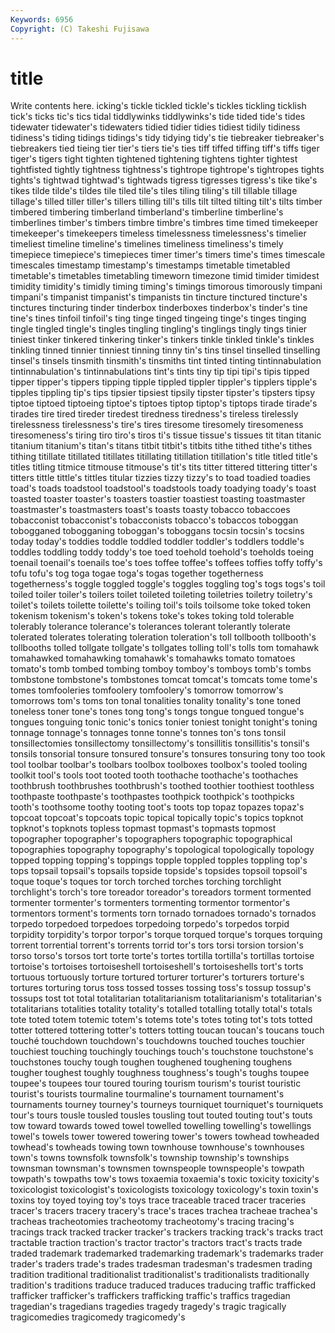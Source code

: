 ```yaml
---
Keywords: 6956 
Copyright: (C) Takeshi Fujisawa
---
```


# title

Write contents here.
icking's tickle tickled tickle's
tickles tickling ticklish tick's ticks tic's tics tidal tiddlywinks tiddlywinks's
tide tided tide's tides tidewater tidewater's tidewaters tidied tidier tidies
tidiest tidily tidiness tidiness's tiding tidings tidings's tidy tidying tidy's
tie tiebreaker tiebreaker's tiebreakers tied tieing tier tier's tiers tie's
ties tiff tiffed tiffing tiff's tiffs tiger tiger's tigers tight
tighten tightened tightening tightens tighter tightest tightfisted tightly tightness tightness's
tightrope tightrope's tightropes tights tights's tightwad tightwad's tightwads tigress tigresses
tigress's tike tike's tikes tilde tilde's tildes tile tiled tile's
tiles tiling tiling's till tillable tillage tillage's tilled tiller tiller's
tillers tilling till's tills tilt tilted tilting tilt's tilts timber
timbered timbering timberland timberland's timberline timberline's timberlines timber's timbers timbre
timbre's timbres time timed timekeeper timekeeper's timekeepers timeless timelessness timelessness's
timelier timeliest timeline timeline's timelines timeliness timeliness's timely timepiece timepiece's
timepieces timer timer's timers time's times timescale timescales timestamp timestamp's
timestamps timetable timetabled timetable's timetables timetabling timeworn timezone timid timider
timidest timidity timidity's timidly timing timing's timings timorous timorously timpani
timpani's timpanist timpanist's timpanists tin tincture tinctured tincture's tinctures tincturing
tinder tinderbox tinderboxes tinderbox's tinder's tine tine's tines tinfoil tinfoil's
ting tinge tinged tingeing tinge's tinges tinging tingle tingled tingle's
tingles tingling tingling's tinglings tingly tings tinier tiniest tinker tinkered
tinkering tinker's tinkers tinkle tinkled tinkle's tinkles tinkling tinned tinnier
tinniest tinning tinny tin's tins tinsel tinselled tinselling tinsel's tinsels
tinsmith tinsmith's tinsmiths tint tinted tinting tintinnabulation tintinnabulation's tintinnabulations tint's
tints tiny tip tipi tipi's tipis tipped tipper tipper's tippers
tipping tipple tippled tippler tippler's tipplers tipple's tipples tippling tip's
tips tipsier tipsiest tipsily tipster tipster's tipsters tipsy tiptoe tiptoed
tiptoeing tiptoe's tiptoes tiptop tiptop's tiptops tirade tirade's tirades tire
tired tireder tiredest tiredness tiredness's tireless tirelessly tirelessness tirelessness's tire's
tires tiresome tiresomely tiresomeness tiresomeness's tiring tiro tiro's tiros ti's
tissue tissue's tissues tit titan titanic titanium titanium's titan's titans
titbit titbit's titbits tithe tithed tithe's tithes tithing titillate titillated
titillates titillating titillation titillation's title titled title's titles titling titmice
titmouse titmouse's tit's tits titter tittered tittering titter's titters tittle
tittle's tittles titular tizzies tizzy tizzy's to toad toadied toadies
toad's toads toadstool toadstool's toadstools toady toadying toady's toast toasted
toaster toaster's toasters toastier toastiest toasting toastmaster toastmaster's toastmasters toast's
toasts toasty tobacco tobaccoes tobacconist tobacconist's tobacconists tobacco's tobaccos toboggan
tobogganed tobogganing toboggan's toboggans tocsin tocsin's tocsins today today's toddies
toddle toddled toddler toddler's toddlers toddle's toddles toddling toddy toddy's
toe toed toehold toehold's toeholds toeing toenail toenail's toenails toe's
toes toffee toffee's toffees toffies toffy toffy's tofu tofu's tog
toga togae toga's togas together togetherness togetherness's toggle toggled toggle's
toggles toggling tog's togs togs's toil toiled toiler toiler's toilers
toilet toileted toileting toiletries toiletry toiletry's toilet's toilets toilette toilette's
toiling toil's toils toilsome toke toked token tokenism tokenism's token's
tokens toke's tokes toking told tolerable tolerably tolerance tolerance's tolerances
tolerant tolerantly tolerate tolerated tolerates tolerating toleration toleration's toll tollbooth
tollbooth's tollbooths tolled tollgate tollgate's tollgates tolling toll's tolls tom
tomahawk tomahawked tomahawking tomahawk's tomahawks tomato tomatoes tomato's tomb tombed
tombing tomboy tomboy's tomboys tomb's tombs tombstone tombstone's tombstones tomcat
tomcat's tomcats tome tome's tomes tomfooleries tomfoolery tomfoolery's tomorrow tomorrow's
tomorrows tom's toms ton tonal tonalities tonality tonality's tone toned
toneless toner tone's tones tong tong's tongs tongue tongued tongue's
tongues tonguing tonic tonic's tonics tonier toniest tonight tonight's toning
tonnage tonnage's tonnages tonne tonne's tonnes ton's tons tonsil tonsillectomies
tonsillectomy tonsillectomy's tonsillitis tonsillitis's tonsil's tonsils tonsorial tonsure tonsured tonsure's
tonsures tonsuring tony too took tool toolbar toolbar's toolbars toolbox
toolboxes toolbox's tooled tooling toolkit tool's tools toot tooted tooth
toothache toothache's toothaches toothbrush toothbrushes toothbrush's toothed toothier toothiest toothless
toothpaste toothpaste's toothpastes toothpick toothpick's toothpicks tooth's toothsome toothy tooting
toot's toots top topaz topazes topaz's topcoat topcoat's topcoats topic
topical topically topic's topics topknot topknot's topknots topless topmast topmast's
topmasts topmost topographer topographer's topographers topographic topographical topographies topography topography's
topological topologically topology topped topping topping's toppings topple toppled topples
toppling top's tops topsail topsail's topsails topside topside's topsides topsoil
topsoil's toque toque's toques tor torch torched torches torching torchlight
torchlight's torch's tore toreador toreador's toreadors torment tormented tormenter tormenter's
tormenters tormenting tormentor tormentor's tormentors torment's torments torn tornado tornadoes
tornado's tornados torpedo torpedoed torpedoes torpedoing torpedo's torpedos torpid torpidity
torpidity's torpor torpor's torque torqued torque's torques torquing torrent torrential
torrent's torrents torrid tor's tors torsi torsion torsion's torso torso's
torsos tort torte torte's tortes tortilla tortilla's tortillas tortoise tortoise's
tortoises tortoiseshell tortoiseshell's tortoiseshells tort's torts tortuous tortuously torture tortured
torturer torturer's torturers torture's tortures torturing torus toss tossed tosses
tossing toss's tossup tossup's tossups tost tot total totalitarian totalitarianism
totalitarianism's totalitarian's totalitarians totalities totality totality's totalled totalling totally total's
totals tote toted totem totemic totem's totems tote's totes toting
tot's tots totted totter tottered tottering totter's totters totting toucan
toucan's toucans touch touché touchdown touchdown's touchdowns touched touches touchier
touchiest touching touchingly touchings touch's touchstone touchstone's touchstones touchy tough
toughen toughened toughening toughens tougher toughest toughly toughness toughness's tough's
toughs toupee toupee's toupees tour toured touring tourism tourism's tourist
touristic tourist's tourists tourmaline tourmaline's tournament tournament's tournaments tourney tourney's
tourneys tourniquet tourniquet's tourniquets tour's tours tousle tousled tousles tousling
tout touted touting tout's touts tow toward towards towed towel
towelled towelling towelling's towellings towel's towels tower towered towering tower's
towers towhead towheaded towhead's towheads towing town townhouse townhouse's townhouses
town's towns townsfolk townsfolk's township township's townships townsman townsman's townsmen
townspeople townspeople's towpath towpath's towpaths tow's tows toxaemia toxaemia's toxic
toxicity toxicity's toxicologist toxicologist's toxicologists toxicology toxicology's toxin toxin's toxins
toy toyed toying toy's toys trace traceable traced tracer traceries
tracer's tracers tracery tracery's trace's traces trachea tracheae trachea's tracheas
tracheotomies tracheotomy tracheotomy's tracing tracing's tracings track tracked tracker tracker's
trackers tracking track's tracks tract tractable traction traction's tractor tractor's
tractors tract's tracts trade traded trademark trademarked trademarking trademark's trademarks
trader trader's traders trade's trades tradesman tradesman's tradesmen trading tradition
traditional traditionalist traditionalist's traditionalists traditionally tradition's traditions traduce traduced traduces
traducing traffic trafficked trafficker trafficker's traffickers trafficking traffic's traffics tragedian
tragedian's tragedians tragedies tragedy tragedy's tragic tragically tragicomedies tragicomedy tragicomedy's
